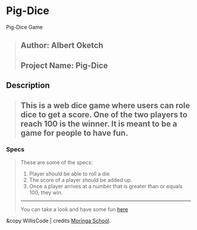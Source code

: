 # Pig-Dice
Pig-Dice Game
> Author: Albert Oketch
>---
> Project Name: Pig-Dice
>---
## Description
> This is a web dice game where users can role dice to get a score. One of the two players to reach 100 is the winner. It is meant to be a game for people to have fun.
>---
### Specs
>These are some of the specs:
> 1. Player should be able to roll a die
> 2. The score of a player should be added up.
> 3. Once a player arrives at a number that is greater than or equals 100, they win.
>---
>You can take a look and have some fun [here](https://okwonks.github.io/pig-dice/)

&copy WillisCode | credits [Moringa School](http://moringaschool.com/).
